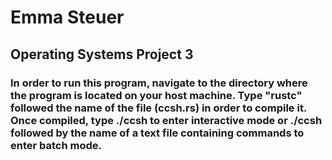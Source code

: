 # Emma Steuer

## Operating Systems Project 3

### In order to run this program, navigate to the directory where the program is located on your host machine. Type "rustc" followed the name of the file (ccsh.rs) in order to compile it. Once compiled, type ./ccsh to enter interactive mode or ./ccsh followed by the name of a text file containing commands to enter batch mode.
